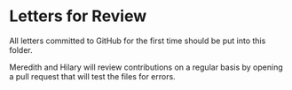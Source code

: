 # Letters for Review

All letters committed to GitHub for the first time should be put into this folder.

Meredith and Hilary will review contributions on a regular basis by opening a pull request that will test the files for errors.
```